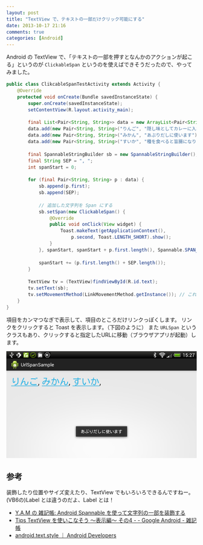 ```yaml
---
layout: post
title: "TextView で、テキストの一部だけクリック可能にする"
date: 2013-10-17 21:16
comments: true
categories: [Android]
---
```

Android の TextView で、「テキストの一部を押すとなんかのアクションが起こる」というのが ``ClickableSpan`` というのを使えばできそうだったので、やってみました。
<!--more-->
```java ClikcableSpanTestActivity.java
public class ClikcableSpanTestActivity extends Activity {
	@Override
    protected void onCreate(Bundle savedInstanceState) {
        super.onCreate(savedInstanceState);
        setContentView(R.layout.activity_main);
        
        final List<Pair<String, String>> data = new ArrayList<Pair<String,String>>();
        data.add(new Pair<String, String>("りんご", "隠し味としてカレーに入れます"));
        data.add(new Pair<String, String>("みかん", "あぶりだしに使います"));
        data.add(new Pair<String, String>("すいか", "種を食べると盲腸になります（嘘）"));
        
        final SpannableStringBuilder sb = new SpannableStringBuilder();
        final String SEP = ", ";
        int spanStart = 0;

        for (final Pair<String, String> p : data) {
            sb.append(p.first);
            sb.append(SEP);

            // 追加した文字列を Span にする
            sb.setSpan(new ClickableSpan() {
				@Override
				public void onClick(View widget) {
					Toast.makeText(getApplicationContext(), 
						p.second, Toast.LENGTH_SHORT).show();
				}
			}, spanStart, spanStart + p.first.length(), Spannable.SPAN_EXCLUSIVE_EXCLUSIVE);
            
            spanStart += (p.first.length() + SEP.length());
		}
        
        TextView tv = (TextView)findViewById(R.id.text);
        tv.setText(sb);
        tv.setMovementMethod(LinkMovementMethod.getInstance()); // これ忘れるとクリックできなくて小一時間悩む
    }
}
```

項目をカンマつなぎで表示して、項目のところだけリンクっぽくします。
リンクをクリックすると Toast を表示します。（下図のように）
また ``URLSpan`` というクラスもあり、クリックすると指定したURLに移動（ブラウザアプリが起動）します。

![](/assets/images/posts/using_clickablespan_01.png)

## 参考

装飾したり位置やサイズ変えたり、TextView でもいろいろできるんですねー。
(VB6の)Label とは違うのだよ、Label とは！

* [Y.A.M の 雑記帳: Android Spannable を使って文字列の一部を装飾する](http://y-anz-m.blogspot.com/2011/08/androidspannable.html)
* [Tips TextView を使いこなそう ～表示編～ その4 - - Google Android - 雑記帳](http://d.hatena.ne.jp/androidprogram/20100529/1275086958)
* [android.text.style ｜ Android Developers](http://developer.android.com/reference/android/text/style/package-summary.html)
